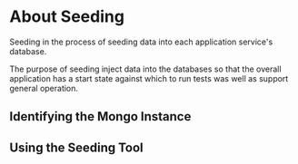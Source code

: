 # About SeedingSeeding in the process of seeding data into each application service's database.The purpose of seeding inject data into the databases so that the overall application has a start state against which to run tests was well as support general operation.## Identifying the Mongo Instance## Using the Seeding Tool
